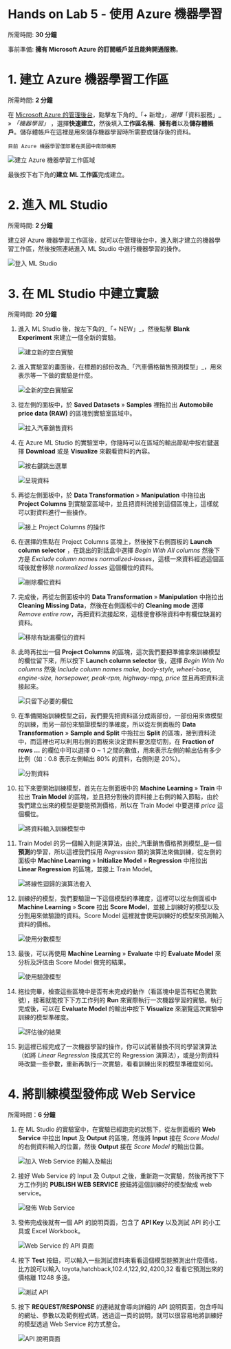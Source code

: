 # Hands on Lab 5 - 使用 Azure 機器學習 #

所需時間: **30 分鐘**

事前準備: **擁有 Microsoft Azure 的訂閱帳戶並且能夠開通服務**。


# 1. 建立 Azure 機器學習工作區 #

所需時間: **2 分鐘**

在 [Microsoft Azure 的管理後台](https://manage.windowsazure.com/)，點擊左下角的_「+ 新增」_，選擇_「資料服務」_ » _「機器學習」_ ，選擇**快速建立**，然後填入**工作區名稱**、**擁有者**以及**儲存體帳戶**。儲存體帳戶在這裡是用來儲存機器學習時所需要或儲存後的資料。

	目前 Azure 機器學習僅部署在美國中南部機房

![建立 Azure 機器學習工作區域](images/5-creating-azure-ml-workspace.png)  

最後按下右下角的**建立 ML 工作區**完成建立。

# 2. 進入 ML Studio #

所需時間: **2 分鐘**

建立好 Azure 機器學習工作區後，就可以在管理後台中，進入剛才建立的機器學習工作區，然後按照連結進入 ML Studio 中進行機器學習的操作。

![登入 ML Studio](images/5-signin-azure-ml-studio.png)


# 3. 在 ML Studio 中建立實驗 #

所需時間: **20 分鐘**

1.  進入 ML Studio 後，按左下角的_「+ NEW」_，然後點擊 **Blank Experiment** 來建立一個全新的實驗。

    ![建立新的空白實驗](images/5-creating-azure-ml-experiment.png)

2.  進入實驗室的畫面後，在標題的部份改為_「汽車價格銷售預測模型」_，用來表示等一下做的實驗是什麼。

    ![全新的空白實驗室](images/5-starting-blank-experiment.png)

3.  從左側的面板中，於 **Saved Datasets**  » **Samples** 裡拖拉出 **Automobile price data (RAW)** 的區塊到實驗室區域中。

    ![拉入汽車銷售資料](images/5-draging-a-dataset.png)

4.  在 Azure ML Studio 的實驗室中，你隨時可以在區域的輸出節點中按右鍵選擇 **Download** 或是 **Visualize** 來觀看資料的內容。

    ![按右鍵跳出選單](images/5-popup-menu-in-blocks.png)

    ![呈現資料](images/5-visualize-data.png)

5.  再從左側面板中，於 **Data Transformation** » **Manipulation** 中拖拉出 **Project Columns** 到實驗室區域中，並且把資料流接到這個區塊上，這樣就可以對資料進行一些操作。

    ![接上 Project Columns 的操作](images/5-attaching-project-columns.png)

6.  在選擇的焦點在 Project Columns 區塊上，然後按下右側面板的 **Launch column selector** ，在跳出的對話盒中選擇 _Begin With All columns_ 然後下方是 _Exclude column names normalized-losses_，這樣一來資料經過這個區域後就會移除 _normalized losses_ 這個欄位的資料。

    ![刪除欄位資料](images/5-projecting-columns-exclude.png)

7.  完成後，再從左側面板中的 **Data Transformation** » **Manipulation** 中拖拉出 **Cleaning Missing Data**，然後在右側面板中的 **Cleaning mode** 選擇 _Remove entire row_，再把資料流接起來，這樣便會移除資料中有欄位缺漏的資料。

    ![移除有缺漏欄位的資料](images/5-cleaning-missing-data.png)

8.  此時再拉出一個 **Project Columns** 的區塊，這次我們要把準備拿來訓練模型的欄位留下來，所以按下 **Launch column selector** 後，選擇 _Begin With No columns_ 然後 _Include column names make, body-style, wheel-base, engine-size, horsepower, peak-rpm, highway-mpg, price_ 並且再把資料流接起來。

    ![只留下必要的欄位](images/5-including-critical-columns.png)


9.  在準備開始訓練模型之前，我們要先把資料區分成兩部份，一部份用來做模型的訓練，而另一部份來驗證模型的準確度，所以從左側面板的 **Data Transformation** » **Sample and Split** 中拖拉出 **Split** 的區塊，接到資料流中，而這裡也可以利用右側的面板來決定資料要怎麼切割，在 **Fraction of rows ...** 的欄位中可以選擇 0 ~ 1 之間的數值，用來表示左側的輸出佔有多少比例（如：0.8 表示左側輸出 80% 的資料，右側則是 20%）。

    ![分割資料](images/5-spliting-dataset.png)

10. 拉下來要開始訓練模型，首先在左側面板中的 **Machine Learning** » **Train** 中拉出 **Train Model** 的區塊，並且把分割後的資料接上右側的輸入節點，由於我們建立出來的模型是要能預測價格，所以在 Train Model 中要選擇 _price_ 這個欄位。

    ![將資料輸入訓練模型中](images/5-train-model-by-dataset.png)

11. Train Model 的另一個輸入則是演算法，由於_汽車銷售價格預測模型_是一個**預測**的學習，所以這裡我們採用 _Regression_ 類的演算法來做訓練，從左側的面板中 **Machine Learning** » **Initialize Model** » **Regression** 中拖拉出 **Linear Regression** 的區塊，並接上 Train Model。

    ![將線性迴歸的演算法套入](images/5-using-linear-regression.png)

12. 訓練好的模型，我們要驗證一下這個模型的準確度，這裡可以從左側面板中 **Machine Learning** » **Score** 拉出 **Score Model**，並接上訓練好的模型以及分割用來做驗證的資料。Score Model 這裡就會使用訓練好的模型來預測輸入資料的價格。

    ![使用分數模型](images/5-using-scoring-model.png)

13. 最後，可以再使用 **Machine Learning** » **Evaluate** 中的 **Evaluate Model** 來分析及評估由 Score Model 做完的結果。

    ![使用驗證模型](images/5-using-evaluate-model.png)

14. 拖拉完畢，檢查這些區塊中是否有未完成的動作（看區塊中是否有紅色驚歎號），接著就能按下下方工作列的 **Run** 來實際執行一次機器學習的實驗。執行完成後，可以在 **Evaluate Model** 的輸出中按下 **Visualize** 來瀏覽這次實驗中訓練的模型準確度。

    ![評估後的結果](images/5-evaluation.png)

15. 到這裡已經完成了一次機器學習的操作，你可以試著替換不同的學習演算法（如將 _Linear Regression_ 換成其它的 Regression 演算法），或是分割資料時改變一些參數，重新再執行一次實驗，看看訓練出來的模型準確度如何。


# 4. 將訓練模型發佈成 Web Service #

所需時間：**6 分鐘**

1.  在 ML Studio 的實驗室中，在實驗已經跑完的狀態下，從左側面板的 **Web Service** 中拉出 **Input** 及 **Output** 的區塊，然後將 **Input** 接在 _Score Model_ 的右側資料輸入的位置，然後 **Output** 接在 _Score Model_ 的輸出位置。

    ![加入 Web Service 的輸入及輸出](images/5-adding-webservice-input-output.png)

2.  接好 Web Service 的 Input 及 Output 之後，重新跑一次實驗，然後再按下下方工作列的 **PUBLISH WEB SERVICE** 按鈕將這個訓練好的模型做成 web service。

    ![發佈 Web Service](images/5-publish-web-service.png)

3.  發佈完成後就有一個 API 的說明頁面，包含了 **API Key** 以及測試 API 的小工具或 Excel Workbook。

    ![Web Service 的 API 頁面](images/5-published-web-service-page.png)

4.  按下 **Test** 按鈕，可以輸入一些測試資料來看看這個模型能預測出什麼價格，比方說可以輸入 toyota,hatchback,102.4,122,92,4200,32 看看它預測出來的價格離 11248 多遠。

    ![測試 API](images/5-test-web-service.png)

5.  按下 **REQUEST/RESPONSE** 的連結就會導向詳細的 API 說明頁面，包含呼叫的網址、參數以及範例程式碼，透過這一頁的說明，就可以很容易地將訓練好的模型透過 Web Service 的方式整合。

    ![API 說明頁面](images/5-api-help-page.png)